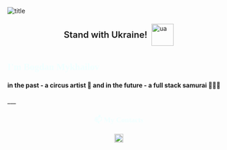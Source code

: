 ![title](https://user-images.githubusercontent.com/91826635/180649592-3e51bda8-2e20-46c1-817b-acff6a4e633b.png)

<div style="display:flex; align-items: center; justify-content: center;">
 <p style="font-size: 20px; margin-right: 10px; font-weight: 600;">Stand with Ukraine!</p>
 <img style="width: 50px;" src="https://user-images.githubusercontent.com/91826635/180649625-38e5e5a3-cb71-4d9d-a0d9-42b9a83febc6.png" alt="ua">
</div>


<h2 style="font-family: Avenir Next; color: azure; "> I'm Bogdan Mykhailov </h2>

<h4>in the past - a circus artist 🎪 and in the future - a full stack samurai 👨🏻‍💻</h4>
___

<div style="display:flex;align-items: center; justify-content: center; flex-direction: column;">
<h3 style="font-family: 'Avenir Next'; color: azure; "> 📫 My Contacts</h3>
<img style="width: 20px;" src="https://user-images.githubusercontent.com/91826635/180650794-fc1fe17e-ee46-48c6-b1db-823800521ac7.png" alt="ua">
</div>  

<!--
**Bogdan-Mykhailov/Bogdan-Mykhailov** is a ✨ _special_ ✨ repository because its `README.md` (this file) appears on your GitHub profile.

Here are some ideas to get you started:

- 🔭 I’m currently working on ...
- 🌱 I’m currently learning ...
- 👯 I’m looking to collaborate on ...
- 🤔 I’m looking for help with ...
- 💬 Ask me about ...
- 📫 How to reach me: ...
- 😄 Pronouns: ...
- ⚡ Fun fact: ...
-->
